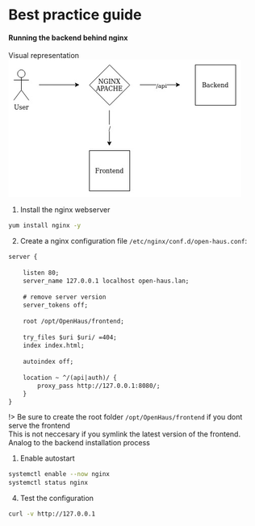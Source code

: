 # Best practice guide


#### Running the backend behind nginx
Visual representation
![](img/157492467-bdcafc6d-06f4-4add-9c69-4fbd6b4169d8.jpg)

1) Install the nginx webserver
```sh
yum install nginx -y
```

2) Create a nginx configuration file `/etc/nginx/conf.d/open-haus.conf`:
```
server {

    listen 80;
    server_name 127.0.0.1 localhost open-haus.lan;

    # remove server version
    server_tokens off;

    root /opt/OpenHaus/frontend;

    try_files $uri $uri/ =404;
    index index.html;

    autoindex off;

    location ~ ^/(api|auth)/ {
        proxy_pass http://127.0.0.1:8080/;
    }
}
```

!> Be sure to create the root folder `/opt/OpenHaus/frontend` if you dont serve the frontend<br />
This is not neccesary if you symlink the latest version of the frontend. Analog to the backend installation process

1) Enable autostart
```sh
systemctl enable --now nginx
systemctl status nginx
```

4) Test the configuration
```sh
curl -v http://127.0.0.1
```